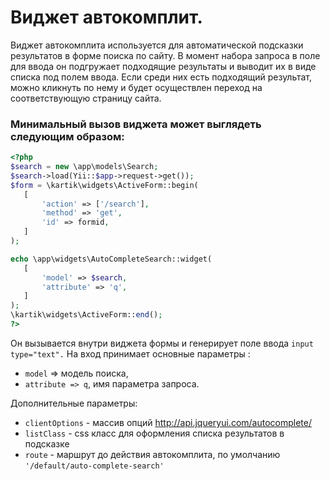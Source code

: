 # Виджет автокомплит.

Виджет автокомплита используется для автоматической подсказки результатов в форме поиска по сайту. В момент набора запроса в поле для ввода он подгружает подходящие  результаты  и выводит их в виде списка под полем ввода.
Если среди них есть подходящий результат, можно кликнуть по нему и будет осуществлен переход на соответствующую страницу сайта.

### Минимальный вызов виджета может выглядеть следующим образом:

```php
<?php
$search = new \app\models\Search;
$search->load(Yii::$app->request->get());
$form = \kartik\widgets\ActiveForm::begin(
   [
       'action' => ['/search'],
       'method' => 'get',
       'id' => formid,
   ]
);

echo \app\widgets\AutoCompleteSearch::widget(
   [
       'model' => $search,
       'attribute' => 'q',
   ]
);
\kartik\widgets\ActiveForm::end();
?>
```

Он вызывается внутри виджета формы и генерирует поле ввода `input type="text".`
На вход принимает основные параметры :
- `model` => модель поиска,
- `attribute => q`, имя параметра запроса.

Дополнительные параметры:
- `clientOptions` - массив опций http://api.jqueryui.com/autocomplete/ 
- `listClass` - css класс для оформления списка результатов в подсказке
- `route` - маршрут до действия автокомплита, по умолчанию  `'/default/auto-complete-search'`